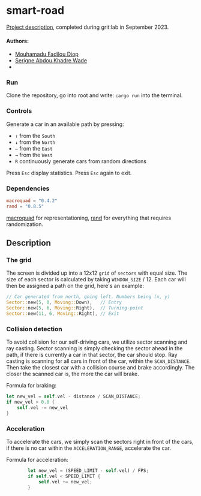 # smart-road
[Project description](https://github.com/01-edu/public/blob/master/subjects/smart-road/README.md), completed during grit:lab in September 2023.

#### Authors:
- [Mouhamadu Fadilou Diop](https://learn.zone01dakar.sn/git/mouhamadoufadiop/smart-road)
- [Serigne Abdou Khadre Wade](https://learn.zone01dakar.sn/git/serwade/)
- [](https://learn.zone01dakar.sn/git//)

### Run
Clone the repository, go into root and write:
`cargo run`
into the terminal.

### Controls
Generate a car in an available path by pressing:
- `↑` from the `South`
- `↓` from the `North`
- `←` from the `East`
- `→` from the `West`
- `R` continuously generate cars from random directions

Press `Esc` display statistics. Press `Esc` again to exit.


### Dependencies
```toml
macroquad = "0.4.2"
rand = "0.8.5"
```

[macroquad](https://crates.io/crates/macroquad) for representationing, [rand](https://crates.io/crates/rand) for everything that requires randomization.

## Description


### The grid
The screen is divided up into a 12x12 `grid` of `sectors` with equal size. The size of each sector is calculated by taking `WINDOW_SIZE` / 12. 
Each car will then be assigned a path on the grid, here's an example:
```rust
// Car generated from north, going left. Numbers being (x, y)
Sector::new(5, 0, Moving::Down),   // Entry
Sector::new(5, 6, Moving::Right),  // Turning-point
Sector::new(11, 6, Moving::Right), // Exit
```

### Collision detection
To avoid collision for our self-driving cars, we utilize sector scanning and ray casting.
Sector scanning is simply checking the sector ahead in the path, if there is currently a car in that sector, the car should stop. 
Ray casting is scanning for all cars in front of the car, within the `SCAN_DISTANCE`. Then take the closest car with a collision course and brake accordingly. 
The closer the scanned car is, the more the car will brake. 

Formula for braking:
```rust
let new_vel = self.vel - distance / SCAN_DISTANCE;
if new_vel > 0.0 {
    self.vel -= new_vel
}
```

### Acceleration
To accelerate the cars, we simply scan the sectors right in front of the cars, if there is no car within the `ACCELERATION_RANGE`, 
accelerate the car.

Formula for acceleration:
```rust
        let new_vel = (SPEED_LIMIT - self.vel) / FPS;
        if self.vel < SPEED_LIMIT {
            self.vel += new_vel;
        }
```


